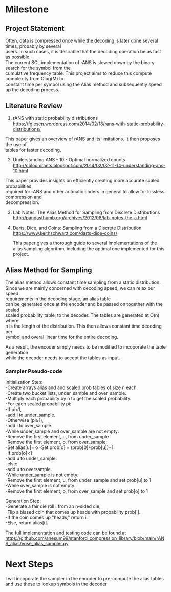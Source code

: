 # Milestone 


## Project Statement

Often, data is compressed once while the decoding is later done several times, probably by several<br/> 
users. In such cases, it is desirable that the decoding operation be as fast as possible.<br/> 
The current SCL implementation of rANS is slowed down by the binary search for the symbol from the <br/>
cumulative frequency table. This project aims to reduce this compute complexity from Olog(M) to <br/>
constant time per symbol using the Alias method and subsequently speed up the decoding process. <br/> 

## Literature Review
1. rANS with static probability distributions<br/>
 https://fgiesen.wordpress.com/2014/02/18/rans-with-static-probability-distributions/
 
 This paper gives an overview of rANS and its limitations. It then proposes the use of<br/>
 tables for faster decoding.
 
 
2. Understanding ANS - 10 - Optimal normalized counts <br/>
 http://cbloomrants.blogspot.com/2014/02/02-11-14-understanding-ans-10.html
 
 This paper provides insights on efficiently creating more accurate scaled probabilities<br/>
 required for rANS and other aritmatic coders in general to allow for lossless compression and <br/>
 decompression. 
 
 
3. Lab Notes: The Alias Method for Sampling from Discrete Distributions <br/>
   http://pandasthumb.org/archives/2012/08/lab-notes-the-a.html



4. Darts, Dice, and Coins: Sampling from a Discrete Distribution<br/>
   https://www.keithschwarz.com/darts-dice-coins/
   
   This paper gives a thorough guide to several implementations of the alias sampling algorithm, including
   the optimal one implemented for this project.


## Alias Method for Sampling
The alias method allows constant time sampling from a static distribution.<br /> 
Since we are mainly concerned with decoding speed, we can relax our speed <br/>
requirements in the decoding stage, an alias table <br />
can be generated once at the encoder and be passed on together with the scaled <br />
scaled probability table, to the decoder. The tables are generated at O(n) where<br /> 
n is the length of the distribution. This then allows constant time decoding per <br/>
symbol and overal linear time for the entire decoding.<br />

As a result, the encoder simply needs to be modified to incoporate the table generation<br/>
while the decoder needs to accept the tables as input. 




### Sampler Pseudo-code

Initialization Step:<br />
 -Create arrays alias and and scaled prob tables of size n each.<br />
 -Create two bucket lists, under_sample and over_sample.<br />
  -Multiply each probability by n to get the scaled probability.<br />
  -For each scaled probability pi:<br />
      -If pi<1,<br />
        -add i to under_sample.<br />
      -Otherwise (pi≥1),<br />
         -add i to over_sample.<br />
  -While under_sample and over_sample are not empty:<br />
      -Remove the first element, u, from under_sample<br />
      -Remove the first element, o, from over_sample; <br />
      -Set alias[u]= o
      -Set prob[o] = (prob[0]+prob[u])−1. <br />
      -If prob[o]<1<br />
        -add u to under_sample.<br />
      -else:<br />
        -add u to oversample.<br />
  -While under_sample is not empty:<br />
      -Remove the first element, u, from under_sample and set prob[u] to 1<br />
  -While over_sample is not empty: <br />
      -Remove the first element, o, from over_sample and set prob[o] to 1<br />
 
Generation Step:<br />
  -Generate a fair die roll i from an n-sided die; <br />
  -Flip a biased coin that comes up heads with probability prob[i].<br />
  -If the coin comes up "heads," return i.<br />
  -Else, return alias[i].<br />
  
The full implementation and testing code can be found at https://github.com/anesum99/stanford_compression_library/blob/main/rANS_alias/vose_alias_sampler.py



# Next Steps
I will incoporate the sampler in the encoder to pre-compute the alias tables and use these to lookup 
symbols in the decoder
